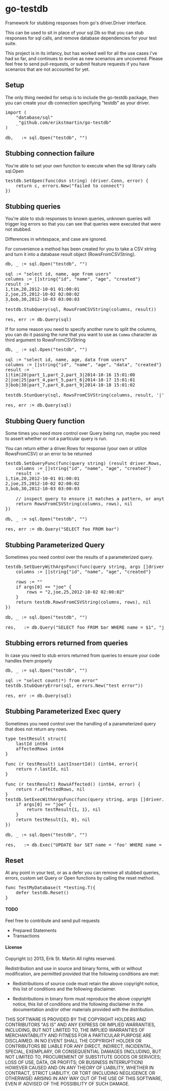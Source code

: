go-testdb
=========

Framework for stubbing responses from go's driver.Driver interface.

This can be used to sit in place of your sql.Db so that you can stub responses for sql calls, and remove database dependencies for your test suite.

This project is in its infancy, but has worked well for all the use cases i've had so far, and continues to evolve as new scenarios are uncovered. Please feel free to send pull-requests, or submit feature requests if you have scenarios that are not accounted for yet.

## Setup
The only thing needed for setup is to include the go-testdb package, then you can create your db connection specifying "testdb" as your driver.
<pre>
import (
	"database/sql"
	_"github.com/erikstmartin/go-testdb"
)

db, _ := sql.Open("testdb", "")
</pre>

## Stubbing connection failure
You're able to set your own function to execute when the sql library calls sql.Open
<pre>
testdb.SetOpen(func(dsn string) (driver.Conn, error) {
	return c, errors.New("failed to connect")
})
</pre>

## Stubbing queries
You're able to stub responses to known queries, unknown queries will trigger log errors so that you can see that queries were executed that were not stubbed.

Differences in whitespace, and case are ignored.

For convenience a method has been created for you to take a CSV string and turn it into a database result object (RowsFromCSVString).

<pre>
db, _ := sql.Open("testdb", "")

sql := "select id, name, age from users"
columns := []string{"id", "name", "age", "created"}
result := `
1,tim,20,2012-10-01 01:00:01
2,joe,25,2012-10-02 02:00:02
3,bob,30,2012-10-03 03:00:03
`
testdb.StubQuery(sql, RowsFromCSVString(columns, result))

res, err := db.Query(sql)
</pre>

If for some reason you need to specify another rune to split the columns, you can do it passing the rune that you want to use as `Comma` character as third argument to RowsFromCSVString

<pre>
db, _ := sql.Open("testdb", "")

sql := "select id, name, age, data from users"
columns := []string{"id", "name", "age", "data", "created"}
result := `
1|tim|20|part_1,part_2,part_3|2014-10-16 15:01:00
2|joe|25|part_4,part_5,part_6|2014-10-17 15:01:01
3|bob|30|part_7,part_8,part_9|2014-10-18 15:01:02
`
testdb.StunQuery(sql, RowsFromCSVString(columns, result, '|'))

res, err := db.Query(sql)
</pre>

## Stubbing Query function
Some times you need more control over Query being run, maybe you need to assert whether or not a particular query is run.

You can return either a driver.Rows for response (your own or utilize RowsFromCSV) or an error to be returned
<pre>
testdb.SetQueryFunc(func(query string) (result driver.Rows, err error) {
	columns := []string{"id", "name", "age", "created"}
	result := `
1,tim,20,2012-10-01 01:00:01
2,joe,25,2012-10-02 02:00:02
3,bob,30,2012-10-03 03:00:03

	// inspect query to ensure it matches a pattern, or anything else you want to do first
	return RowsFromCSVString(columns, rows), nil
})

db, _ := sql.Open("testdb", "")

res, err := db.Query("SELECT foo FROM bar")
</pre>

## Stubbing Parameterized Query
Sometimes you need control over the results of a parameterized query.

<pre>
testdb.SetQueryWithArgsFunc(func(query string, args []driver.Value) (result driver.Rows, err error) {
	columns := []string{"id", "name", "age", "created"}

	rows := ""
	if args[0] == "joe" {
		rows = "2,joe,25,2012-10-02 02:00:02"
	}
	return testdb.RowsFromCSVString(columns, rows), nil
})

db, _ := sql.Open("testdb", "")

res, _ := db.Query("SELECT foo FROM bar WHERE name = $1", "joe")
</pre>

## Stubbing errors returned from queries
In case you need to stub errors returned from queries to ensure your code handles them properly

<pre>
db, _ := sql.Open("testdb", "")

sql := "select count(*) from error"
testdb.StubQueryError(sql, errors.New("test error"))

res, err := db.Query(sql)
</pre>

## Stubbing Parameterized Exec query
Sometimes you need control over the handling of a parameterized query that does not return any rows.

<pre>
type testResult struct{
	lastId int64
	affectedRows int64
}

func (r testResult) LastInsertId() (int64, error){
	return r.lastId, nil
}

func (r testResult) RowsAffected() (int64, error) {
	return r.affectedRows, nil
}
testdb.SetExecWithArgsFunc(func(query string, args []driver.Value) (result driver.Result, err error) {
	if args[0] == "joe" {
		return testResult{1, 1}, nil
	}
	return testResult{1, 0}, nil
})

db, _ := sql.Open("testdb", "")

res, _ := db.Exec("UPDATE bar SET name = 'foo' WHERE name = ?", "joe")
</pre>

## Reset
At any point in your test, or as a defer you can remove all stubbed queries, errors, custom set Query or Open functions by calling the reset method.

<pre>
func TestMyDatabase(t *testing.T){
	defer testdb.Reset()
}
</pre>

#### TODO
Feel free to contribute and send pull requests
- Prepared Statements
- Transactions

#### License
Copyright (c) 2013, Erik St. Martin
All rights reserved.

Redistribution and use in source and binary forms, with or without
modification, are permitted provided that the following conditions are met:

* Redistributions of source code must retain the above copyright notice, this
  list of conditions and the following disclaimer.

* Redistributions in binary form must reproduce the above copyright notice,
  this list of conditions and the following disclaimer in the documentation
  and/or other materials provided with the distribution.

THIS SOFTWARE IS PROVIDED BY THE COPYRIGHT HOLDERS AND CONTRIBUTORS "AS IS"
AND ANY EXPRESS OR IMPLIED WARRANTIES, INCLUDING, BUT NOT LIMITED TO, THE
IMPLIED WARRANTIES OF MERCHANTABILITY AND FITNESS FOR A PARTICULAR PURPOSE ARE
DISCLAIMED. IN NO EVENT SHALL THE COPYRIGHT HOLDER OR CONTRIBUTORS BE LIABLE
FOR ANY DIRECT, INDIRECT, INCIDENTAL, SPECIAL, EXEMPLARY, OR CONSEQUENTIAL
DAMAGES (INCLUDING, BUT NOT LIMITED TO, PROCUREMENT OF SUBSTITUTE GOODS OR
SERVICES; LOSS OF USE, DATA, OR PROFITS; OR BUSINESS INTERRUPTION) HOWEVER
CAUSED AND ON ANY THEORY OF LIABILITY, WHETHER IN CONTRACT, STRICT LIABILITY,
OR TORT (INCLUDING NEGLIGENCE OR OTHERWISE) ARISING IN ANY WAY OUT OF THE USE
OF THIS SOFTWARE, EVEN IF ADVISED OF THE POSSIBILITY OF SUCH DAMAGE.
